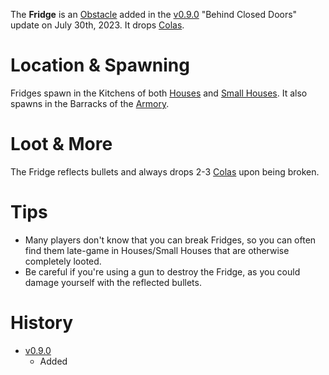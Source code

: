 The **Fridge** is an [Obstacle](/obstacles) added in the [v0.9.0](https://github.com/HasangerGames/suroi/releases/tag/v0.9.0) "Behind Closed Doors" update on July 30th, 2023. It drops [Colas](/healing/colas).

# Location & Spawning

Fridges spawn in the Kitchens of both [Houses](/buildings/house) and [Small Houses](/buildings/small_house). It also spawns in the Barracks of the [Armory](/buildings/armory).

# Loot & More

The Fridge reflects bullets and always drops 2-3 [Colas](/healing/colas) upon being broken.

# Tips

- Many players don't know that you can break Fridges, so you can often find them late-game in Houses/Small Houses that are otherwise completely looted.
- Be careful if you're using a gun to destroy the Fridge, as you could damage yourself with the reflected bullets.

# History

- [v0.9.0](https://github.com/HasangerGames/suroi/releases/tag/v0.9.0)
  - Added

